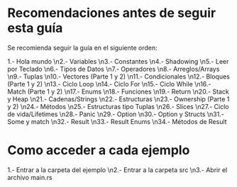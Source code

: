 # Recomendaciones antes de seguir esta guía
Se recomienda seguir la guía en el siguiente orden:

1.- Hola mundo
\n2.- Variables
\n3.- Constantes
\n4.- Shadowing
\n5.- Leer por Teclado
\n6.- Tipos de Datos
\n7.- Operadores
\n8.- Arreglos/Arrays
\n9.- Tuplas
\n10.- Vectores (Parte 1 y 2)
\n11.- Condicionales
\n12.- Bloques (Parte 1 y 2)
\n13.- Ciclo Loop
\n14.- Ciclo For
\n15.- Ciclo While
\n16.- Match (Parte 1 y 2)
\n17.- Enums
\n18.- Funciones
\n19.- Return
\n20.- Stack y Heap
\n21.- Cadenas/Strings
\n22.- Estructuras
\n23.- Ownership (Parte 1 y 2)
\n24.- Métodos
\n25.- Estructuras tipo Tuplas
\n26.- Slices
\n27.- Ciclo de vida/Lifetimes
\n28.- Panic
\n29.- Option
\n30.- Option y Structs
\n31.- Some y match
\n32.- Result
\n33.- Result Enums
\n34.- Métodos de Result

# Como acceder a cada ejemplo
1.- Entrar a la carpeta del ejemplo
\n2.- Entrar a la carpeta src
\n3.- Abrir el archivo main.rs
